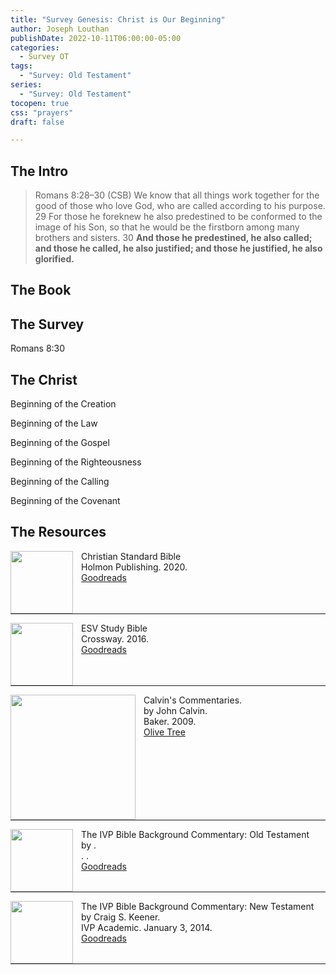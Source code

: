 ```yaml
---
title: "Survey Genesis: Christ is Our Beginning"
author: Joseph Louthan
publishDate: 2022-10-11T06:00:00-05:00
categories:
  - Survey OT
tags:
  - "Survey: Old Testament"
series:
  - "Survey: Old Testament"
tocopen: true
css: "prayers"
draft: false

---
```

## The Intro

>Romans 8:28–30 (CSB)  We know that all things work together for the good of those who love God, who are called according to his purpose. 29 For those he foreknew he also predestined to be conformed to the image of his Son, so that he would be the firstborn among many brothers and sisters. 30 **And those he predestined, he also called; and those he called, he also justified; and those he justified, he also glorified.**

<div style="page-break-after: always;"></div>

## The Book

<div style="page-break-after: always;"></div>

## The Survey

Romans 8:30


## The Christ

Beginning of the Creation

Beginning of the Law

Beginning of the Gospel

Beginning of the Righteousness 

Beginning of the Calling 

Beginning of the Covenant 



## The Resources

<img src="/images/resources/bible-CSB-paperback.jpg" align="left" width="100" style="padding-right: 10px" />Christian Standard Bible  
Holmon Publishing. 2020.  
[Goodreads](https://www.goodreads.com/book/show/30746802-csb-outreach-bible)

<p style="clear:both;">

---

<img src="/images/resources/bible-ESV-study-bible.jpg" align="left" width="100" style="padding-right: 10px" />ESV Study Bible  
Crossway. 2016.  
[Goodreads](https://www.goodreads.com/book/show/5031805-esv-study-bible?ac=1&from_search=true&qid=BEzDEv7NUE&rank=1)

<p style="clear:both;">

---

<img src="/images/resources/commentary-calvin-set.png" align="left" width="200" style="padding-right: 10px" />Calvin's Commentaries.  
by John Calvin.  
Baker. 2009.  
[Olive Tree](https://www.olivetree.com/store/product.php?productid=17517)

<p style="clear:both;">

---

<img src="/images/resources/commentary-walton-ivp-background.jpg" align="left" width="100" style="padding-right: 10px" />The IVP Bible Background Commentary: Old Testament  
by .  
. .  
[Goodreads]()

<p style="clear:both;">

---

<img src="/images/resources/commentary-keeener-ivp-background.jpg" align="left" width="100" style="padding-right: 10px" />The IVP Bible Background Commentary: New Testament  
by Craig S. Keener.  
IVP Academic. January 3, 2014.  
[Goodreads](https://www.goodreads.com/book/show/17861691-the-ivp-bible-background-commentary)

<p style="clear:both;">

---
